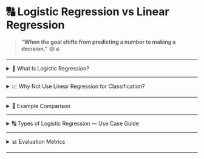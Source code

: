 # 🔠 Logistic Regression vs Linear Regression  
> **“When the goal shifts from predicting a number to making a decision.”** 😅📊

---

<details>
<summary>🧠 What Is Logistic Regression?</summary>

### 🎯 Purpose  
Logistic Regression is a **classification algorithm** used to predict the **probability** of a categorical outcome — typically binary (e.g., yes/no, spam/not spam).
It’s linear in the inputs, but nonlinear in the output — thanks to the **sigmoid function**.

### 📐 Core Mechanism  
Instead of fitting a straight line, it fits a **sigmoid curve** that maps any input to a value between 0 and 1:



\[
\sigma(z) = \frac{1}{1 + e^{-z}}, \quad \text{where } z = \beta_0 + \beta_1 x_1 + \dots + \beta_n x_n
\]



This output is interpreted as a **probability**, and a threshold (usually 0.5) is used to assign a class label.

### ☕ Analogy  
Imagine Kanak predicting whether a GitHub commit is “stable” or “risky.” Logistic regression doesn’t give a score — it gives a **confidence level**.

</details>

---

<details>
<summary>📈 Why Not Use Linear Regression for Classification?</summary>

### ❌ Linear Regression Limitations  
- Predicts **continuous values**, not probabilities  
- Outputs can be **less than 0 or greater than 1**, which makes no sense for class probabilities  
- Doesn’t model the **decision boundary** between classes  
- Sensitive to **outliers** and **imbalanced data**

### 🧠 Logistic Regression Advantages  
- Outputs are **bounded between 0 and 1**  
- Models **probabilities**, not raw scores  
- Can be extended to **multiclass** and **multilabel** problems  
- Supports **regularization** (L1, L2) for feature selection and generalization

</details>

---

<details>
<summary>🧪 Example Comparison</summary>

```python
from sklearn.linear_model import LinearRegression, LogisticRegression

X = [[1], [2], [3], [4], [5]]
y_class = [0, 0, 1, 1, 1]  # Classification target
y_reg = [2, 3, 4, 6, 7]    # Regression target

# Linear Regression
lin_model = LinearRegression()
lin_model.fit(X, y_reg)
print("Linear prediction:", lin_model.predict([[3]])[0])

# Logistic Regression
log_model = LogisticRegression()
log_model.fit(X, y_class)
print("Logistic prediction:", log_model.predict([[3]])[0])
print("Probability of class 1:", log_model.predict_proba([[3]])[0][1])

```
</details>

---

<details>
<summary>🔠 Types of Logistic Regression — Use Case Guide </summary>


| Type                     | Description                             | Common Use Cases                          | When to Use                                      | When to Avoid                                      |
|--------------------------|-----------------------------------------|-------------------------------------------|--------------------------------------------------|----------------------------------------------------|
| **Binary Logistic**      | Predicts between two classes (0 or 1)   | Spam detection, disease diagnosis, churn  | When the target has exactly two categories       | When target has more than two classes              |
| **Multiclass Logistic**  | Predicts one out of multiple classes    | Mood classification, product category     | When classes are mutually exclusive and >2       | When classes are ordered or overlapping            |
| **Ordinal Logistic**     | Predicts ordered categories             | Satisfaction levels, credit ratings       | When target classes have a natural order         | When order doesn’t matter or classes are nominal   |
| **Multilabel Logistic**  | Predicts multiple labels per instance   | Text tagging, image classification        | When each input can belong to multiple categories| When labels are mutually exclusive                 |

</details>

---

<details>
<summary>📊 Evaluation Metrics</summary>

| Metric       | What It Measures                                | Best Used For                      | Avoid When...                             | Good vs Bad Example                      |
|--------------|--------------------------------------------------|------------------------------------|-------------------------------------------|------------------------------------------|
| **Accuracy** | % of correct predictions                         | Balanced classification problems   | Classes are imbalanced                    | ✅ 95% = strong; ❌ 60% = weak             |
| **Precision**| % of predicted positives that are correct        | False positives are costly         | You care more about catching all positives| ✅ 0.90 = few false alarms; ❌ 0.40 = noisy|
| **Recall**   | % of actual positives that were found            | False negatives are costly         | You want fewer false alarms               | ✅ 0.85 = good coverage; ❌ 0.30 = misses  |
| **F1 Score** | Harmonic mean of precision and recall            | Imbalanced classification          | Precision and recall are both very high   | ✅ 0.88 = balanced; ❌ 0.50 = inconsistent |
| **ROC-AUC**  | Ability to rank predictions correctly            | Binary classification with probabilities | You need hard class labels only     | ✅ 0.95 = excellent separation; ❌ 0.60 = poor |
| **MAE**      | Average absolute error                           | Regression with interpretable units| You want to penalize large errors more    | ✅ 2.5 = tight fit; ❌ 15.0 = loose fit     |
| **MSE**      | Average squared error                            | Regression with noisy data         | You want intuitive error units            | ✅ 6.0 = low variance; ❌ 200.0 = unstable |
| **RMSE**     | Square root of MSE                               | Regression with large error sensitivity | You want simplicity over precision    | ✅ 2.4 = precise; ❌ 14.1 = erratic         |
| **R² Score** | Proportion of variance explained                 | Overall regression model fit       | Data is non-linear or poorly scaled       | ✅ 0.92 = strong fit; ❌ 0.30 = weak model |

</details>

---

